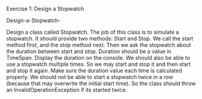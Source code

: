 Exercise 1: Design a Stopwatch

Design-a-Stopwatch-

Design a class called Stopwatch. The job of this class is to simulate a stopwatch. It should provide two methods: Start 
and Stop. We call the start method first, and the stop method next. Then we ask the stopwatch about the duration 
between start and stop. Duration should be a value in TimeSpan. Display the duration on the console. We should also
be able to use a stopwatch multiple times. So we may start and stop it and then start and stop it again. Make sure the 
duration value each time is calculated properly. We should not be able to start a stopwatch twice in a row (because 
that may overwrite the initial start time). So the class should throw an InvalidOperationException if its started twice.

